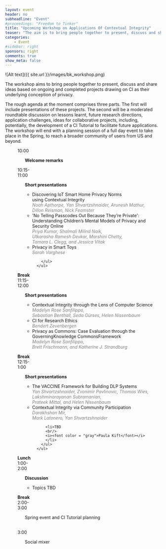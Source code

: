 ```yaml
---
layout: event
header: no     
subheadline: "Event"
#proceedings: "Freedom to Tinker"
title: "Upcoming Workshop on Applications Of Contextual Integrity"
teaser: "The aim is to bring people together to present, discuss and share ideas based on ongoing and completed projects drawing on CI as their underlying conception of privacy."
categories:
    - Event
#sidebar: right    
sponsors: right
comments: true
show_meta: false
---
```


![Alt text]({{ site.url }}/images/bk_workshop.png)

The workshop aims to bring people together to present, discuss and share ideas based on ongoing and completed projects drawing on CI as their underlying conception of privacy.

The rough agenda at the moment comprises three parts. The first will include presentations of these projects. The second will be a moderated roundtable discussion on lessons learnt, future research directions, application challenges, ideas for collaborative projects, including, potentially, the development of a CI Tutorial to facilitate future applications. The workshop will end with a planning session of a full day event to take place in the Spring, to reach a broader community of users from US and beyond.

<dl class="agenda">
  <!--<dt>Monday, December 11</dt>-->
  <dd>
    <span>10:00</span>
    <ul>
        <section><b>Welcome remarks</b></section>
        <ul>
        <!--  <li>Ed Felten, CITP director</li>
          <li>Helen Nissenbaum, Cornell Tech</li>-->
        </ul>
      </ul>
  </dd>
  <dd>
    <span>10:15-<br/>11:00</span>
    <ul>
        <section><b>Short presentations</b></section>
        <ul>
          <li>
            Discovering IoT Smart Home Privacy Norms <br/> using Contextual Integrity<br>
            <i><font color = "gray">Noah Apthorpe, Yan Shvartzshnaider, Arunesh Mathur, <br/> Dillon Reisman, Nick Feamster</font></i>
            </li>
            <li>'No Telling Passcodes Out Because They’re Private':<br/> Understanding Children’s Mental Models of Privacy and <br/> Security Online <br/>
            <i><font color = "gray">Priya Kumar, Shalmali Milind Naik, <br/> Utkarasha  Ramesh Devkar, Marshini Chetty, <br/> Tamara L. Clegg, and Jessica Vitak</font></i>
            </li>                      
          <li>Privacy in Smart Toys <br/>
            <i><font color = "gray">Sarah Varghese</font></i>
          </li>
        
        </ul>
      </ul>
  </dd>
  <dd><b>Break</b></dd>
  <dd>
    <span>11:15-<br/>12:00</span>
    <ul>
        <section><b>Short presentations</b></section>
        <ul>
          <li>Contextual Integrity through the Lens of Computer Science
          <br/>
          <i><font color = "gray">Madelyn Rose Sanfilippo, <br/> Sebastian Benthall, Seda Gürses, Helen Nissenbaum</font></i>
          </li>          
          <li>CI for Research Ethics <br/>
            <i><font color = "gray">Bendert Zevenbergen</font></i>
          </li>          
          <li>Privacy as Commons: Case Evaluation through the <br/> GoverningKnowledge CommonsFramework 
          <br/>
          <i><font color = "gray">Madelyn Rose Sanfilippo, <br/> Brett Frischmann, and Katherine J. Strandburg</font></i>
          </li>
        </ul>
      </ul>
  </dd>
  <dd><b>Break</b></dd>
  <dd>
    <span>12:15-<br/>1:00</span>
    <ul>
          <section><b>Short presentations</b></section>
        <ul>    
         <li>
          The VACCINE Framework for Building DLP Systems<br/>
          <i><font color = "gray">Yan Shvartzshnaider, Zvonimir Pavlinovic,   Thomas Wies, Lakshminarayanan Subramanian, <br/> Prateek Mittal, and Helen Nissenbaum</font></i>
         </li>              
          <li>Contextual Integrity via Community Participation
          <br/>
          <i><font color = "gray">Darakhshan Mir, <br/> Mark Latonero, Yan Shvartzshnaider</font></i>          
          </li>
          
          <li>TBD
          <br/>
          <i><font color = "gray">Paula Kift</font></i>  
          </li>
        </ul>
      </ul>
  </dd>  
    <dd><b>Lunch</b></dd>
  <dd>
    <span>1:00-<br/>2:00</span>
    <ul>
        <section><b>Discussion</b></section>
        <ul>
          <li>Topics TBD</li>          
        </ul>
      </ul>
  </dd>
    <dd><b>Break</b></dd>
    <dd>
      <span>2:00-<br/>3:00</span>
      <ul>
          <section>Spring event and CI Tutorial planning</section>
        </ul>
    </dd>
    <br/>
    <dd>
      <span>3:00</span>
      <ul>
          <section>Social mixer</section>
      </ul>
    </dd>
</dl>

